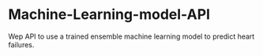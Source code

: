 # Machine-Learning-model-API
Wep API to use a trained ensemble machine learning model to predict heart failures.
